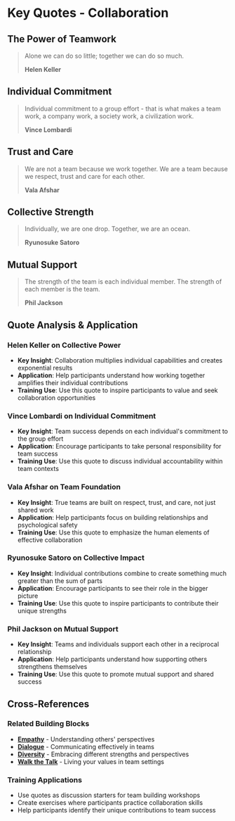 # Key Quotes - Collaboration

## The Power of Teamwork
> Alone we can do so little; together we can do so much.
> 
> **Helen Keller**

## Individual Commitment
> Individual commitment to a group effort - that is what makes a team work, a company work, a society work, a civilization work.
> 
> **Vince Lombardi**

## Trust and Care
> We are not a team because we work together.
> We are a team because we respect, trust and care for each other.
> 
> **Vala Afshar**

## Collective Strength
> Individually, we are one drop. Together, we are an ocean.
> 
> **Ryunosuke Satoro**

## Mutual Support
> The strength of the team is each individual member. The strength of each member is the team.
> 
> **Phil Jackson**

## Quote Analysis & Application

### Helen Keller on Collective Power
- **Key Insight**: Collaboration multiplies individual capabilities and creates exponential results
- **Application**: Help participants understand how working together amplifies their individual contributions
- **Training Use**: Use this quote to inspire participants to value and seek collaboration opportunities

### Vince Lombardi on Individual Commitment
- **Key Insight**: Team success depends on each individual's commitment to the group effort
- **Application**: Encourage participants to take personal responsibility for team success
- **Training Use**: Use this quote to discuss individual accountability within team contexts

### Vala Afshar on Team Foundation
- **Key Insight**: True teams are built on respect, trust, and care, not just shared work
- **Application**: Help participants focus on building relationships and psychological safety
- **Training Use**: Use this quote to emphasize the human elements of effective collaboration

### Ryunosuke Satoro on Collective Impact
- **Key Insight**: Individual contributions combine to create something much greater than the sum of parts
- **Application**: Encourage participants to see their role in the bigger picture
- **Training Use**: Use this quote to inspire participants to contribute their unique strengths

### Phil Jackson on Mutual Support
- **Key Insight**: Teams and individuals support each other in a reciprocal relationship
- **Application**: Help participants understand how supporting others strengthens themselves
- **Training Use**: Use this quote to promote mutual support and shared success

## Cross-References

### Related Building Blocks
- **[Empathy](../empathy/README.md)** - Understanding others' perspectives
- **[Dialogue](../dialogue/README.md)** - Communicating effectively in teams
- **[Diversity](../diversity/README.md)** - Embracing different strengths and perspectives
- **[Walk the Talk](../walk-the-talk/README.md)** - Living your values in team settings

### Training Applications
- Use quotes as discussion starters for team building workshops
- Create exercises where participants practice collaboration skills
- Help participants identify their unique contributions to team success
